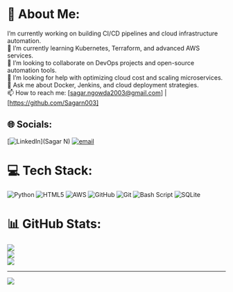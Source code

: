 # 💫 About Me:
I’m currently working on building CI/CD pipelines and cloud infrastructure automation.<br>🌱 I’m currently learning Kubernetes, Terraform, and advanced AWS services.<br>👯 I’m looking to collaborate on DevOps projects and open-source automation tools.<br>🤔 I’m looking for help with optimizing cloud cost and scaling microservices.<br>💬 Ask me about Docker, Jenkins, and cloud deployment strategies.<br>📫 How to reach me: [sagar.ngowda2003@gmail.com] | [https://github.com/Sagarn003]


## 🌐 Socials:
[![LinkedIn](https://img.shields.io/badge/LinkedIn-%230077B5.svg?logo=linkedin&logoColor=white)](Sagar N) [![email](https://img.shields.io/badge/Email-D14836?logo=gmail&logoColor=white)](mailto:sagar.ngowda2003@gmail.com) 

# 💻 Tech Stack:
![Python](https://img.shields.io/badge/python-3670A0?style=for-the-badge&logo=python&logoColor=ffdd54) ![HTML5](https://img.shields.io/badge/html5-%23E34F26.svg?style=for-the-badge&logo=html5&logoColor=white) ![AWS](https://img.shields.io/badge/AWS-%23FF9900.svg?style=for-the-badge&logo=amazon-aws&logoColor=white) ![GitHub](https://img.shields.io/badge/github-%23121011.svg?style=for-the-badge&logo=github&logoColor=white) ![Git](https://img.shields.io/badge/git-%23F05033.svg?style=for-the-badge&logo=git&logoColor=white) ![Bash Script](https://img.shields.io/badge/bash_script-%23121011.svg?style=for-the-badge&logo=gnu-bash&logoColor=white) ![SQLite](https://img.shields.io/badge/sqlite-%2307405e.svg?style=for-the-badge&logo=sqlite&logoColor=white)
# 📊 GitHub Stats:
![](https://github-readme-stats.vercel.app/api?username=Sagarn003&theme=dark&hide_border=false&include_all_commits=true&count_private=true)<br/>
![](https://nirzak-streak-stats.vercel.app/?user=Sagarn003&theme=dark&hide_border=false)<br/>
![](https://github-readme-stats.vercel.app/api/top-langs/?username=Sagarn003&theme=dark&hide_border=false&include_all_commits=true&count_private=true&layout=compact)

---
[![](https://visitcount.itsvg.in/api?id=Sagarn003&icon=0&color=0)](https://visitcount.itsvg.in)

<!-- Proudly created with GPRM ( https://gprm.itsvg.in ) -->
